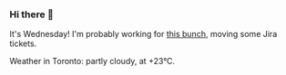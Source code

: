 ### Hi there :wave:

It's Wednesday! I'm probably working for [this bunch](https://github.com/kohofinancial), moving some Jira tickets.

Weather in Toronto: partly cloudy, at +23°C.
